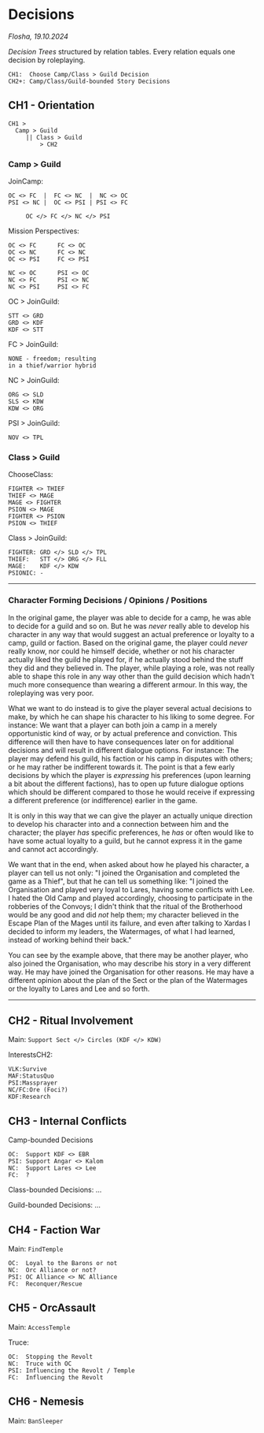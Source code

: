 # Decisions

*Flosha, 19.10.2024*







*Decision Trees* structured by relation tables. Every relation equals one decision by roleplaying.  


```
CH1:  Choose Camp/Class > Guild Decision
CH2+: Camp/Class/Guild-bounded Story Decisions
```


## CH1 - Orientation

```
CH1 >
  Camp > Guild
     || Class > Guild
         > CH2
```


### Camp > Guild

JoinCamp:
```
OC <> FC  |  FC <> NC  |  NC <> OC
PSI <> NC |  OC <> PSI | PSI <> FC

     OC </> FC </> NC </> PSI
```

Mission Perspectives:
```
OC <> FC      FC <> OC
OC <> NC      FC <> NC
OC <> PSI     FC <> PSI

NC <> OC      PSI <> OC
NC <> FC      PSI <> NC
NC <> PSI     PSI <> FC 
```

OC > JoinGuild:
```
STT <> GRD
GRD <> KDF
KDF <> STT
```

FC > JoinGuild:
```
NONE - freedom; resulting
in a thief/warrior hybrid
```

NC > JoinGuild:
```
ORG <> SLD
SLS <> KDW
KDW <> ORG
```

PSI > JoinGuild:
```
NOV <> TPL
```


### Class > Guild

ChooseClass:
```
FIGHTER <> THIEF
THIEF <> MAGE
MAGE <> FIGHTER
PSION <> MAGE
FIGHTER <> PSION
PSION <> THIEF
```

Class > JoinGuild:
```
FIGHTER: GRD </> SLD </> TPL
THIEF:   STT </> ORG </> FLL
MAGE:    KDF </> KDW
PSIONIC: -
```

---


### Character Forming Decisions / Opinions / Positions

In the original game, the player was able to decide for a camp, he was able to decide for a guild and so on. But he was *never* really able to develop his character in any way that would suggest an actual preference or loyalty to a camp, guild or faction. Based on the original game, the player could *never* really know, nor could he himself decide, whether or not his character actually liked the guild he played for, if he actually stood behind the stuff they did and they believed in. The player, while playing a role, was not really able to shape this role in any way other than the guild decision which hadn't much more consequence than wearing a different armour. In this way, the roleplaying was very poor.

What we want to do instead is to give the player several actual decisions to make, by which he can shape his character to his liking to some degree. For instance: We want that a player can both join a camp in a merely opportunistic kind of way, or by actual preference and conviction. This difference will then have to have consequences later on for additional decisions and will result in different dialogue options. For instance: The player may defend his guild, his faction or his camp in disputes with others; or he may rather be indifferent towards it. The point is that a few early decisions by which the player is *expressing* his preferences (upon learning a bit about the different factions), has to open up future dialogue options which should be different compared to those he would receive if expressing a different preference (or indifference) earlier in the game. 

It is only in this way that we can give the player an actually unique direction to develop his character into and a connection between him and the character; the player *has* specific preferences, he *has* or often would like to have some actual loyalty to a guild, but he cannot express it in the game and cannot act accordingly. 

We want that in the end, when asked about how he played his character, a player can tell us not only: "I joined the Organisation and completed the game as a Thief", but that he can tell us something like: "I joined the Organisation and played very loyal to Lares, having some conflicts with Lee. I hated the Old Camp and played accordingly, choosing to participate in the robberies of the Convoys; I didn't think that the ritual of the Brotherhood would be any good and did *not* help them; my character believed in the Escape Plan of the Mages until its failure, and even after talking to Xardas I decided to inform my leaders, the Watermages, of what I had learned, instead of working behind their back."  

You can see by the example above, that there may be another player, who also joined the Organisation, who may describe his story in a very different way. He may have joined the Organisation for other reasons. He may have a different opinion about the plan of the Sect or the plan of the Watermages or the loyalty to Lares and Lee and so forth. 


---




## CH2 - Ritual Involvement

Main: `Support Sect </> Circles (KDF </> KDW)`

InterestsCH2:
```
VLK:Survive
MAF:StatusQuo
PSI:Massprayer
NC/FC:Ore (Foci?)
KDF:Research
```

## CH3 - Internal Conflicts

Camp-bounded Decisions
```
OC:  Support KDF <> EBR
PSI: Support Angar <> Kalom
NC:  Support Lares <> Lee
FC:  ?
```

Class-bounded Decisions:
...

Guild-bounded Decisions:
...


## CH4 - Faction War

Main: `FindTemple`

```
OC:  Loyal to the Barons or not
NC:  Orc Alliance or not?
PSI: OC Alliance <> NC Alliance
FC:  Reconquer/Rescue
```


## CH5 - OrcAssault

Main: `AccessTemple`

Truce:
```
OC:  Stopping the Revolt
NC:  Truce with OC 
PSI: Influencing the Revolt / Temple
FC:  Influencing the Revolt
```


## CH6 - Nemesis

Main: `BanSleeper`
